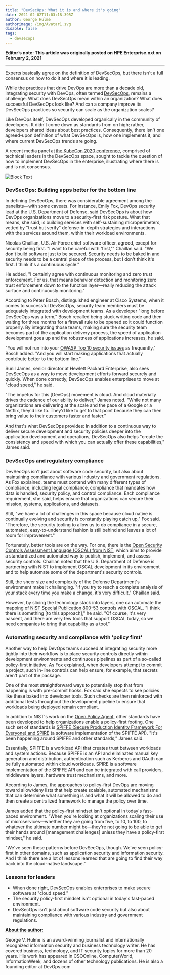 ```yaml
---
title: "DevSecOps: What it is and where it's going"
date: 2021-02-02T11:03:18.395Z
author: George Hulme
authorimage: /img/Avatar1.svg
disable: false
tags:
  - devsecops
---
```

**Editor’s note: This article was originally posted on HPE Enterprise.nxt on February 2, 2021** 

- - -

Experts basically agree on the definition of DevSecOps, but there isn't a full consensus on how to do it and where it is leading. 

While the practices that drive DevOps are more than a decade old, integrating security with DevOps, often termed [DevSecOps](https://resources.whitesourcesoftware.com/blog-whitesource/devsecops), remains a challenge. What does DevSecOps mean within an organization? What does successful DevSecOps look like? And can a company improve its DevSecOps practices so security can scale as the organization scales? 

Like DevOps itself, DevSecOps developed organically in the community of developers. It didn't come down as standards from on high; rather, developers shared ideas about best practices. Consequently, there isn't one agreed-upon definition of what DevSecOps is, how one implements it, and where current DevSecOps trends are going. 

A recent media panel at [the KubeCon 2020 conference](https://events.linuxfoundation.org/kubecon-cloudnativecon-north-america/https://events.linuxfoundation.org/kubecon-cloudnativecon-north-america/), comprised of technical leaders in the DevSecOps space, sought to tackle the question of how to implement DevSecOps in the enterprise, illustrating where there is and is not consensus. 

![Block Text](/img/devsecops_-what-it-is-and-where-it-s-going.png "Block text")

### DevSecOps: Building apps better for the bottom line

In defining DevSecOps, there was considerable agreement among the panelists—with some caveats. For instance, Emily Fox, DevOps security lead at the U.S. Department of Defense, said DevSecOps is about how DevOps organizations move to a security-first risk posture. What that means, she said, is building services with self-sustaining microperimeters, vetted by "trust but verify" defense-in-depth strategies and interactions with the services around them, within their workload environments.

Nicolas Chaillan, U.S. Air Force chief software officer, agreed, except for security being first. "I want to be careful with 'first,'" Chaillan said. "We don't build software just to be secured. Security needs to be baked in and security needs to be a central piece of the process, but I don't think it's first. I think it's a continuous cycle."

He added, "I certainly agree with continuous monitoring and zero trust enforcement. For us, that means behavior detection and monitoring zero trust enforcement down to the function layer—really reducing the attack surface and continuously monitoring."

According to Peter Bosch, distinguished engineer at Cisco Systems, when it comes to successful DevSecOps, security team members must be adequately integrated with development teams. As a developer "long before DevSecOps was a term," Bosch recalled being stuck writing code and then waiting for three months for a firewall rule to be opened so it could function properly. By integrating those teams, making sure the security team becomes part of the application delivery process, the speed of application development goes up and the robustness of applications increases, he said.

"You will not run into your [OWASP Top 10 security issues](https://owasp.org/www-project-top-ten/) as frequently," Bosch added. "And you will start making applications that actually contribute better to the bottom line."

Sunil James, senior director at Hewlett Packard Enterprise, also sees DevSecOps as a way to move development efforts forward securely and quickly. When done correctly, DevSecOps enables enterprises to move at "cloud speed," he said.

"The impetus for this [DevOps] movement is cloud. And cloud materially drives the cadence of our ability to deliver," James noted. "While not many organizations are delivering at the scale and the pace of a Google or a Netflix, they'd like to. They'd like to get to that point because they can then bring value to their customers faster and faster."

And that's what DevSecOps provides: In addition to a continuous way to deliver secure development and security policies deeper into the application development and operations, DevSecOps also helps "create the consistency and speed with which you can actually offer these capabilities," James said.

### DevSecOps and regulatory compliance

DevSecOps isn't just about software code security, but also about maintaining compliance with various industry and government regulations. As Fox explained, teams must contend with many different types of compliance, including legal compliance, compliance that mandates how data is handled, security policy, and control compliance. Each compliance requirement, she said, helps ensure that organizations can secure their mission, systems, applications, and datasets.

Still, "we have a lot of challenges in this space because cloud native is continually evolving and security is constantly playing catch up," Fox said. "Therefore, the security tooling to allow us to do compliance in a secure, automated, easy-to-understand fashion is still behind and leaves a lot of room for improvement."

Fortunately, better tools are on the way. For one, there is the [Open Security Controls Assessment Language (OSCAL) from NIST](https://pages.nist.gov/OSCAL/), which aims to provide a standardized and automated way to publish, implement, and assess security controls. Chaillan noted that the U.S. Department of Defense is partnering with NIST to implement OSCAL development in its environment and to help automate some of the department's security controls.

Still, the sheer size and complexity of the Defense Department's environment make it challenging. "If you try to reach a complete analysis of your stack every time you make a change, it's very difficult," Chaillan said.

However, by slicing the technology stack into layers, one can automate the mapping of [NIST Special Publication 800-53](https://nvd.nist.gov/800-53) controls with OSCAL. "I think there is something [to this approach]," he said. "Of course, it's very nascent, and there are very few tools that support OSCAL today, so we need companies to bring that capability as a tool."

### Automating security and compliance with 'policy first'

Another way to help DevOps teams succeed at integrating security more tightly into their workflow is to place security controls directly within development environments and continuous pipelines as part of a so-called policy-first initiative. As Fox explained, when developers attempt to commit a project, such in-line controls can help ensure, for example, that secrets aren't part of the package.

One of the most straightforward ways to potentially stop that from happening is with pre-commit hooks. Fox said she expects to see policies like these baked into developer tools. Such checks are then reinforced with additional tests throughout the development pipeline to ensure that workloads being deployed remain compliant.

In addition to NIST's work on the [Open Policy Agent](https://www.openpolicyagent.org/), other standards have been developed to help organizations enable a policy-first footing. One such set of standards is [SPIFFE (Secure Production Identity Framework For Everyone) and SPIRE](https://developer.hpe.com/platform/spiffe-and-spire-projects/home) (a software implementation of the SPIFFE API). "It's been happening around SPIFFE and other standards," James said.

Essentially, SPIFFE is a workload API that creates trust between workloads and system actions. Because SPIFFE is an API and eliminates manual key generation and distribution, authentication such as Kerberos and OAuth can be fully automated within cloud workloads. SPIRE is a software implementation of the SPIFFE API and can be integrated with call providers, middleware layers, hardware trust mechanisms, and more.

According to James, the approaches to policy-first DevOps are moving toward allow/deny lists that help create scalable, automated mechanisms that can determine what something is and what it will be allowed to do and then create a centralized framework to manage the policy over time.

James added that the policy-first mindset isn't optional in today's fast-paced environment. "When you're looking at organizations scaling their use of microservices—whether they are going from five, to 10, to 100, to whatever the ultimate number might be—they're not going to be able to get their hands around [management challenges] unless they have a policy-first mindset," he said.

"We've seen these patterns before DevSecOps, though. We've seen policy-first in other domains, such as application security and information security. And I think there are a lot of lessons learned that are going to find their way back into the cloud-native landscape."

### Lessons for leaders

* When done right, DevSecOps enables enterprises to make secure software at "cloud speed."
* The security policy-first mindset isn't optional in today's fast-paced environment.
* DevSecOps isn't just about software code security but also about maintaining compliance with various industry and government regulations.

<u>**About the author:**</u>

George V. Hulme is an award-winning journalist and internationally recognized information security and business technology writer. He has covered business, technology, and IT security topics for more than 20 years. His work has appeared in CSOOnline, ComputerWorld, InformationWeek, and dozens of other technology publications. He is also a founding editor at DevOps.com
